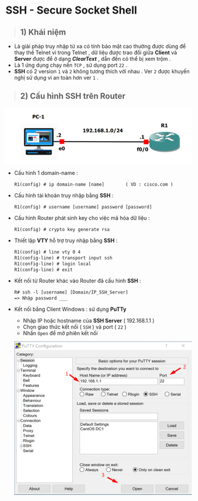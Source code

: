 # SSH - Secure Socket Shell
> ## **1) Khái niệm**
- Là giải pháp truy nhập từ xa có tính bảo mật cao thường được dùng để thay thế Telnet vì trong Telnet , dữ liệu được trao đổi giữa **Client** và **Server** được để ở dạng ***ClearText*** , dẫn đến có thể bị xem trộm .
- Là 1 ứng dụng chạy nền `TCP` , sử dụng port `22` .
- **SSH** có 2 version `1` và `2` không tương thích với nhau . Ver `2` được khuyến nghị sử dụng vì an toàn hơn ver `1` .
> ## **2) Cấu hình SSH trên Router**
![](/images/ccna/30_SSH/Screenshot_1.png)

- Cấu hình 1 domain-name :
    ```
    R1(config) # ip domain-name [name]        ( VD : cisco.com )
    ```
- Cấu hình tài khoản truy nhập bằng **SSH** :
    ```
    R1(config) # username [username] password [password]
    ```
- Cấu hình Router phát sinh key cho việc mã hóa dữ liệu :
    ```
    R1(config) # crypto key generate rsa
    ```
- Thiết lập **VTY** hỗ trợ truy nhập bằng **SSH** :
    ```
    R1(config) # line vty 0 4
    R1(config-line) # transport input ssh
    R1(config-line) # login local
    R1(config-line) # exit
    ```
- Kết nối từ Router khác vào Router đã cấu hình **SSH** :
    ```
    R# ssh -l [username] [Domain/IP_SSH_Server]
    => Nhập password ___
    ```
- Kết nối bằng Client Windows : sử dụng **PuTTy**
    - Nhập IP hoặc hostname của **SSH Server** ( 192.168.1.1 )
    - Chọn giao thức kết nối ( `SSH` ) và port ( `22` )
    - Nhấn `Open` để mở phiên kết nối

    ![](/images/ccna/30_SSH/Screenshot_2.png)
